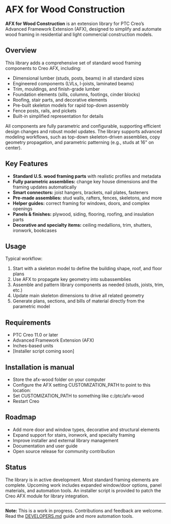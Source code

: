 # AFX for Wood Construction

**AFX for Wood Construction** is an extension library for PTC Creo’s Advanced Framework Extension (AFX), designed to simplify and automate wood framing in residential and light commercial construction models.

## Overview

This library adds a comprehensive set of standard wood framing components to Creo AFX, including:

* Dimensional lumber (studs, posts, beams) in all standard sizes
* Engineered components (LVLs, I-joists, laminated beams)
* Trim, mouldings, and finish-grade lumber
* Foundation elements (sills, columns, footings, cinder blocks)
* Roofing, stair parts, and decorative elements
* Pre-built skeleton models for rapid top-down assembly
* Fence posts, rails, and pickets
* Built-in simplified representation for details

All components are fully parametric and configurable, supporting efficient design changes and robust model updates. The library supports advanced modeling workflows, such as top-down skeleton-driven assemblies, copy geometry propagation, and parametric patterning (e.g., studs at 16" on center).

## Key Features

* **Standard U.S. wood framing parts** with realistic profiles and metadata
* **Fully parametric assemblies:** change key house dimensions and the framing updates automatically
* **Smart connectors:** joist hangers, brackets, nail plates, fasteners
* **Pre-made assemblies:** stud walls, rafters, fences, skeletons, and more
* **Helper guides:** correct framing for windows, doors, and complex openings
* **Panels & finishes:** plywood, siding, flooring, roofing, and insulation parts
* **Decorative and specialty items:** ceiling medallions, trim, shutters, ironwork, bookcases

## Usage

Typical workflow:

1. Start with a skeleton model to define the building shape, roof, and floor plans
2. Use AFX to propagate key geometry into subassemblies
3. Assemble and pattern library components as needed (studs, joists, trim, etc.)
4. Update main skeleton dimensions to drive all related geometry
5. Generate plans, sections, and bills of material directly from the parametric model

## Requirements

* PTC Creo 11.0 or later
* Advanced Framework Extension (AFX)
* Inches-based units
* \[Installer script coming soon]

## Installation is manual
* Store the afx-wood folder on your computer
* Configure the AFX setting CUSTOMIZATION_PATH to point to this location:
* Set CUSTOMIZATION_PATH to something like c:/ptc/afx-wood
* Restart Creo

## Roadmap

* Add more door and window types, decorative and structural elements
* Expand support for stairs, ironwork, and specialty framing
* Improve installer and external library management
* Documentation and user guide
* Open source release for community contribution

## Status

The library is in active development. Most standard framing elements are complete. Upcoming work includes expanded window/door options, panel materials, and automation tools. An installer script is provided to patch the Creo AFX module for library integration.

---

**Note:** This is a work in progress. Contributions and feedback are welcome. Read the [DEVELOPERS.md](https://github.com/mbourque/afx-wood/blob/master/DEVELOPERS.md) guide and more automation tools.
